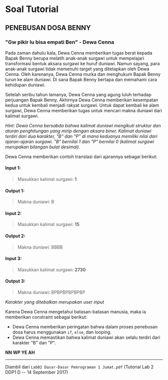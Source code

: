 # Soal Tutorial

## PENEBUSAN DOSA BENNY

### "Gw pikir lu bisa empati Ben" - Dewa Cenna

Pada zaman dahulu kala, Dewa Cenna memberikan tugas berat kepada Bapak Benny
berupa melatih anak-anak surgawi untuk mempelajari transformasi bentuk aksara
surgawi ke huruf duniawi. Namun sayang, para anak-anak surgawi tidak memenuhi
target yang ditetapkan oleh Dewa Cenna. Oleh karenanya, Dewa Cenna murka dan
menghukum Bapak Benny turun ke alam duniawi. Di sana Bapak Benny bertapa dan
memahami cara kehidupan duniawi.

Setelah seribu tahun lamanya, Dewa Cenna yang agung luluh terhadap perjuangan
Bapak Benny. Akhirnya Dewa Cenna memberikan kesempatan kedua untuk kembali
menjadi rakyat surgawi. Untuk dapat kembali ke alam surgawi, Dewa Cenna
memberikan tugas untuk mencari makna duniawi dari kalimat surgawi.

*Hint: Dewa Cenna bersabda bahwa kalimat duniawi mengikuti struktur dan aturan
penghitungan yang mirip dengan aksara biner. Kalimat duniawi terdiri dari
dua karakter, "B" dan "P" di mana keduanya memiliki nilai dari ajaran-ajaran
surgawi. "B" bernilai 1 dan "P" bernilai 0 (kalimat surgawi merupakan bilangan
bulat desimal).*

Dewa Cenna memberikan contoh translasi dari ajarannya sebagai berikut:

#### Input 1:

> Masukkan kalimat surgawi: **1**

#### Output 1:

> Makna duniawi: B

#### Input 2:

> Masukkan kalimat surgawi: **15**

#### Output 2:

> Makna duniawi: BBBB

#### Input 3:

> Masukkan kalimat surgawi: **2730**

#### Output 3:

> Makna duniawi: BPBPBPBPBPBP

*Karakter yang ditebalkan merupakan user input*

Karena Dewa Cenna mengetahui batasan-batasan manusia, maka ia memberikan
constraint sebagai berikut:

- Dewa Cenna memberikan peringatan bahwa dalam proses penebusan dosa
  harus menggunakan `if`, `else`, dan looping.
- Dewa Cenna memastikan bahwa kalimat duniawi akan selalu terdiri dari
  karakter "B" dan "P".

**NN WP YE AH**

---

Diambil dari `Lab02 Dasar-Dasar Pemrograman 1 Jumat.pdf`
(Tutorial Lab 2 DDP1 D -- 14 September 2017)
